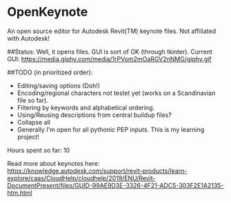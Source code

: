 # OpenKeynote
An open source editor for Autodesk Revit(TM) keynote files.
Not affiliated with Autodesk!

##Status:
Well, it opens files.
GUI is sort of OK (through tkinter).
Current GUI: https://media.giphy.com/media/1rPVom2mOaRGV2nNMG/giphy.gif

##TODO (in prioritized order):
- Editing/saving options (Doh!)
- Encoding/regional characters not testet yet (works on a Scandinavian file so far).
- Filtering by keywords and alphabetical ordering.
- Using/Reusing descriptions from central buildup files?
- Collapse all
- Generally I'm open for all pythonic PEP inputs. This is my learning project!

Hours spent so far: 10

Read more about keynotes here:
https://knowledge.autodesk.com/support/revit-products/learn-explore/caas/CloudHelp/cloudhelp/2019/ENU/Revit-DocumentPresent/files/GUID-99AE9D3E-3326-4F21-ADC5-303F2E1A2135-htm.html
